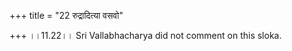 +++
title = "22 रुद्रादित्या वसवो"

+++
।।11.22।। Sri Vallabhacharya did not comment on this sloka.  
  
